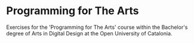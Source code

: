 # Programming for The Arts

Exercises for the 'Programming for The Arts' course within the Bachelor's degree of Arts in Digital Design at the Open University of Catalonia.
